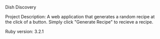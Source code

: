 Dish Discovery

Project Description: A web application that generates a random recipe at the click of a button. Simply click "Generate Recipe" to recieve a recipe.

Ruby version: 3.2.1

